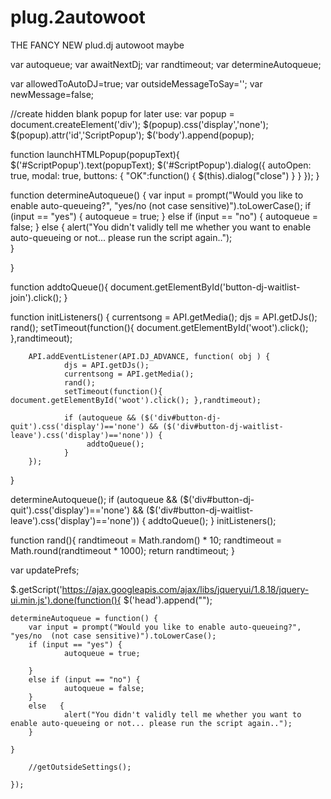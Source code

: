 plug.2autowoot
==============

THE FANCY NEW plud.dj autowoot maybe

var autoqueue; 
var awaitNextDj;
var randtimeout;
var determineAutoqueue;

var allowedToAutoDJ=true;
var outsideMessageToSay='';
var newMessage=false;

//create hidden blank popup for later use:
var popup = document.createElement('div');
$(popup).css('display','none');
$(popup).attr('id','ScriptPopup');
$('body').append(popup);

function launchHTMLPopup(popupText){
    $('#ScriptPopup').text(popupText);
    $('#ScriptPopup').dialog({
                autoOpen: true,
                modal: true,
                buttons: {
                "OK":function() { $(this).dialog("close") }
                }
        });
}


function determineAutoqueue() {
        var input = prompt("Would you like to enable auto-queueing?", "yes/no  (not case sensitive)").toLowerCase();
        if (input == "yes") {
                autoqueue = true;
        }
        else if (input == "no") {
                autoqueue = false;
        } 
        else   {
                alert("You didn't validly tell me whether you want to enable auto-queueing or not... please run the script again..");     
        }                                 
                
}


function addtoQueue(){
     document.getElementById('button-dj-waitlist-join').click();
}

function initListeners() {
    currentsong = API.getMedia();
    djs = API.getDJs();
     rand();
     setTimeout(function(){ document.getElementById('woot').click(); },randtimeout);
        
        API.addEventListener(API.DJ_ADVANCE, function( obj ) {
                djs = API.getDJs();
                currentsong = API.getMedia();
                rand();
                setTimeout(function(){ document.getElementById('woot').click(); },randtimeout);
        
                if (autoqueue && ($('div#button-dj-quit').css('display')=='none') && ($('div#button-dj-waitlist-leave').css('display')=='none')) {
                     addtoQueue();
                }
        });
}

determineAutoqueue();
if (autoqueue && ($('div#button-dj-quit').css('display')=='none') && ($('div#button-dj-waitlist-leave').css('display')=='none')) {
    addtoQueue();
}
initListeners();

function rand(){
    randtimeout = Math.random() * 10;
    randtimeout = Math.round(randtimeout * 1000);
    return randtimeout;
}

var updatePrefs;

$.getScript('https://ajax.googleapis.com/ajax/libs/jqueryui/1.8.18/jquery-ui.min.js').done(function(){
    $('head').append("<link rel='stylesheet' href='https://ajax.googleapis.com/ajax/libs/jqueryui/1.8/themes/base/jquery.ui.all.css' type='text/css'/>");
    
    determineAutoqueue = function() {
        var input = prompt("Would you like to enable auto-queueing?", "yes/no  (not case sensitive)").toLowerCase();
        if (input == "yes") {
                autoqueue = true;
                
        }
        else if (input == "no") {
                autoqueue = false;
        } 
        else   {
                alert("You didn't validly tell me whether you want to enable auto-queueing or not... please run the script again..");     
        }                                 
                
    }

        //getOutsideSettings();
    
    });
